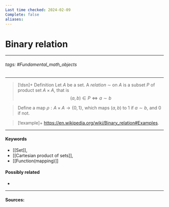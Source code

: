 ```yaml
---
Last time checked: 2024-02-09
Complete: false
aliases:
---
```

# Binary relation
***
###### tags: #Fundamental_math_objects 
***
>[!dsn]+ Definition
>Let $A$ be a set. A *relation* $\sim$ on $A$ is a subset $P$ of product set $A\times A$, that is
>$$(a,b)\in P\Leftrightarrow a\sim b$$

>Define a map $\rho:A\times A\to\{0,1\}$, which maps $(a,b)$ to $1$ if $a\sim b$, and $0$ if not.

>[!example]+
>https://en.wikipedia.org/wiki/Binary_relation#Examples.

***
#### Keywords
- [[Set]],
- [[Cartesian product of sets]],
- [[Function(mapping)]]
#### Possibly related
- 
***
#### Sources: